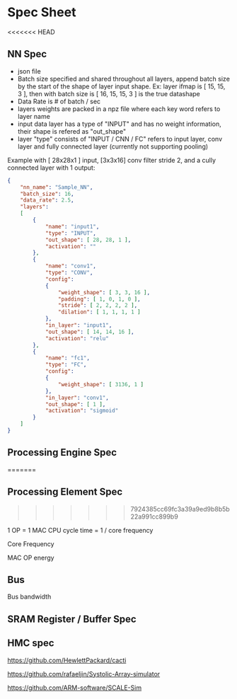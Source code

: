 # Spec Sheet

<<<<<<< HEAD
## NN Spec
* json file
* Batch size specified and shared throughout all layers, append batch size by the start of the shape of layer input shape. Ex: layer ifmap is [ 15, 15, 3 ], then with batch size is [ 16, 15, 15, 3 ] is the true datashape 
* Data Rate is # of batch / sec
* layers weights are packed in a npz file where each key word refers to layer name
* input data layer has a type of "INPUT" and has no weight information, their shape is refered as "out_shape"
* layer "type" consists of "INPUT / CNN / FC" refers to input layer, conv layer and fully connected layer (currently not supporting pooling)

Example with [ 28x28x1 ] input, [3x3x16] conv filter stride 2, and a cully connected layer with 1 output:
```json
{
    "nn_name": "Sample_NN",
    "batch_size": 16,
    "data_rate": 2.5,
    "layers":
    [
        {
            "name": "input1",
            "type": "INPUT",
            "out_shape": [ 28, 28, 1 ],
            "activation": ""
        },
        {
            "name": "conv1",
            "type": "CONV",
            "config": 
            {
                "weight_shape": [ 3, 3, 16 ],
                "padding": [ 1, 0, 1, 0 ],
                "stride": [ 2, 2, 2, 2 ],
                "dilation": [ 1, 1, 1, 1 ] 
            },
            "in_layer": "input1",
            "out_shape": [ 14, 14, 16 ],
            "activation": "relu"
        },
        {
            "name": "fc1",
            "type": "FC",
            "config": 
            {
                "weight_shape": [ 3136, 1 ]
            },
            "in_layer": "conv1",
            "out_shape": [ 1 ],
            "activation": "sigmoid"
        }
    ]
}
```

## Processing Engine Spec
=======
## Processing Element Spec
>>>>>>> 7924385cc69fc3a39a9ed9b8b5b22a991cc899b9

1 OP = 1 MAC
CPU cycle time = 1 / core frequency

Core Frequency 

MAC OP energy

## Bus
Bus bandwidth

## SRAM Register / Buffer Spec

## HMC spec
https://github.com/HewlettPackard/cacti

https://github.com/rafaeljin/Systolic-Array-simulator

https://github.com/ARM-software/SCALE-Sim

